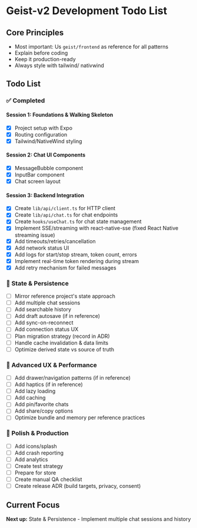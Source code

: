 # Geist-v2 Development Todo List

## Core Principles

- Most important: Us `geist/frontend` as reference for all patterns
- Explain before coding
- Keep it production-ready
- Always style with tailwind/ nativwind

## Todo List

### ✅ Completed

#### Session 1: Foundations & Walking Skeleton
- [x] Project setup with Expo
- [x] Routing configuration
- [x] Tailwind/NativeWind styling

#### Session 2: Chat UI Components  
- [x] MessageBubble component
- [x] InputBar component
- [x] Chat screen layout

#### Session 3: Backend Integration
- [x] Create `lib/api/client.ts` for HTTP client
- [x] Create `lib/api/chat.ts` for chat endpoints
- [x] Create `hooks/useChat.ts` for chat state management
- [x] Implement SSE/streaming with react-native-sse (fixed React Native streaming issue)
- [x] Add timeouts/retries/cancellation
- [x] Add network status UI
- [x] Add logs for start/stop stream, token count, errors
- [x] Implement real-time token rendering during stream
- [x] Add retry mechanism for failed messages

### 🔲 State & Persistence

- [ ] Mirror reference project's state approach
- [ ] Add multiple chat sessions
- [ ] Add searchable history
- [ ] Add draft autosave (if in reference)
- [ ] Add sync-on-reconnect
- [ ] Add connection status UX
- [ ] Plan migration strategy (record in ADR)
- [ ] Handle cache invalidation & data limits
- [ ] Optimize derived state vs source of truth

### 🔲 Advanced UX & Performance

- [ ] Add drawer/navigation patterns (if in reference)
- [ ] Add haptics (if in reference)
- [ ] Add lazy loading
- [ ] Add caching
- [ ] Add pin/favorite chats
- [ ] Add share/copy options
- [ ] Optimize bundle and memory per reference practices

### 🔲 Polish & Production

- [ ] Add icons/splash
- [ ] Add crash reporting
- [ ] Add analytics
- [ ] Create test strategy
- [ ] Prepare for store
- [ ] Create manual QA checklist
- [ ] Create release ADR (build targets, privacy, consent)

## Current Focus

**Next up:** State & Persistence - Implement multiple chat sessions and history
